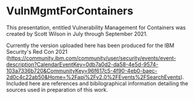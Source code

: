 # VulnMgmtForContainers

This presentation, entitled Vulnerability Management for Containers was created by Scott Wilson in July through September 2021. 

Currently the version uploaded here has been produced for the IBM Security's Red Con 2021 (https://community.ibm.com/community/user/security/events/event-description?CalendarEventKey=0db7a0d2-da58-4e5d-9574-103a7336b720&CommunityKey=96f617c5-4f90-4eb0-baec-2d0c4c22ab50&Home=%2Fapi%2Fv2.0%2FEvents%2FSearchEvents). Included here are references and bibilographical information detailing the sources used in preparation of this work. 
